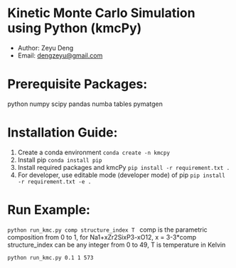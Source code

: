 # Kinetic Monte Carlo Simulation using Python (kmcPy)
- Author: Zeyu Deng
- Email: dengzeyu@gmail.com

# Prerequisite Packages:
python numpy scipy pandas numba tables pymatgen

# Installation Guide:
1. Create a conda environment
`conda create -n kmcpy`
2. Install pip
`conda install pip`
3. Install required packages and kmcPy
`pip install -r requirement.txt .`
4. For developer, use editable mode (developer mode) of pip
`pip install -r requirement.txt -e .`


# Run Example:
`python run_kmc.py comp structure_index T `
comp is the parametric composition from 0 to 1, for Na1+xZr2SixP3-xO12, x = 3-3*comp
structure_index can be any integer from 0 to 49, T is temperature in Kelvin

`python run_kmc.py 0.1 1 573`
